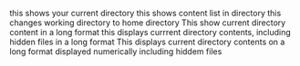 this shows your current directory
this shows content list in directory
this changes working directory to home directory
This show current directory content in a long format
this displays currrent directory contents, including hidden files in a long format
This displays current directory contents on a long format displayed numerically including hiddem files
